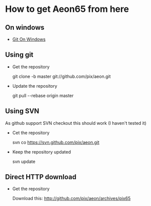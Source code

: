 How to get Aeon65 from here
===========================

On windows
----------
- [Git On Windows]

Using git
---------
- Get the repository

    git clone -b master git://github.com/pix/aeon.git

- Update the repository

    git pull --rebase origin master


Using SVN
---------
As github support SVN checkout this should work (I haven't 
tested it)

- Cet the repository

    svn co https://svn.github.com/pix/aeon.git

- Keep the repository updated

    svn update



Direct HTTP download
--------------------
- Get the repository
    
    Download this: http://github.com/pix/aeon/archives/pix65


[Git On Windows]: http://wiki.github.com/pix/aeon/windows-download-instructions
